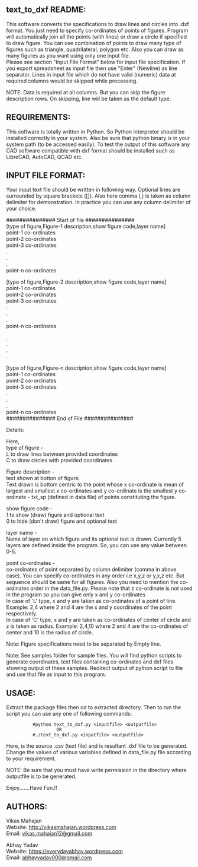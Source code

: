 text_to_dxf README:
--------------------------

This software converts the specifications to draw lines and circles into 
.dxf format. You just need to specify co-ordinates of points of figures. 
Program will automatically join all the points (with lines) or draw a circle 
if specified to draw figure. You can use combination of points to draw many 
type of figures such as triangle, quadrilateral, polygon etc. Also you can 
draw as many figures as you want using only one input file.   
Please see section "Input File Format" below for input file specification. 
If you export spreadsheet as input file then use "Enter" (Newline) as line
separator. Lines in input file which do not have valid (numeric) data at 
required columns would be skipped while processing.   

NOTE:   Data is required at all columns. But you can skip the figure 
        description rows. On skipping, line will be taken as the default
        type.



REQUIREMENTS:
----------------------------

This software is totally written in Python. So Python interpretor should be
installed correctly in your system. Also be sure that python binary is in your
system path (to be accessed easily). To test the output of this software any
CAD software compatible with dxf format should be installed such as LibreCAD,
AutoCAD, QCAD etc.



INPUT FILE FORMAT:
----------------------------

Your input text file should be written in following way. Optional lines are 
surrounded by square brackets ([]). Also here comma (,) is taken as column 
delimiter for demonstration. In practice you can use any column delimiter
of your choice.

############### Start of file ###############  
[type of figure,Figure-1 description,show figure code,layer name]  
point-1 co-ordinates  
point-2 co-ordinates  
point-3 co-ordinates  
.  
.  
.  
point-n co-ordinates  
  
[type of figure,Figure-2 description,show figure code,layer name]  
point-1 co-ordinates  
point-2 co-ordinates  
point-3 co-ordinates  
.  
.  
.  
point-n co-ordinates  

.  
.  
.  
.  

[type of figure,Figure-n description,show figure code,layer name]  
point-1 co-ordinates  
point-2 co-ordinates  
point-3 co-ordinates  
.  
.  
.  
point-n co-ordinates  
############### End of File ###############  
  
Details:  

Here,  
type of figure -  
L to draw lines between provided coordinates  
C to draw circles with provided coordinates
 
Figure description -  
text shown at botton of figure.  
Text drawn is bottom centric to the point whose x co-ordinate is mean of 
largest and smallest x co-ordinates and y co-ordinate is the smallest 
y co-ordinate - txt_sp (defined in data file) of points constituting the figure.

show figure code -  
1 to show (draw) figure and optional text  
0 to hide (don't draw) figure and optional text

layer name -  
Name of layer on which figure and its optional text is drawn. Currently 
5 layers are defined inside the program. So, you can use any value between 0-5.

point co-ordinates -  
co-ordinates of point separated by column delimiter
(comma in above case). You can specify co-ordinates
in any order i.e x,y,z or y,x,z etc. But sequence should
be same for all figures. Also you need to mention 
the co-ordinates order in the data_file.py. Please
note that z co-ordinate is not used in the program
so you can give only x and y co-ordinates  
In case of 'L' type, x and y are taken as co-ordinates 
of a point of line. Example: 2,4 where 2 and 4 are the 
x and y coordinates of the point respectively.  
In case of 'C' type, x and y are taken as co-ordinates 
of center of circle and z is taken as radius. Example: 2,4,10 
where 2 and 4 are the co-ordinates of center and 10 is the radius
of circle.
                     

Note:   Figure specifications need to be separated by Empty line.

Note:   See samples folder for sample files. You will find python
        scripts to generate coordinates, text files containing co-ordinates
        and dxf files showing output of these samples. Redirect output of python
        script to file and use that file as input to this program.  



USAGE:
----------------------------

Extract the package files then cd to extracted directory. Then to run 
the script you can use any one of following commands:

              #python text_to_dxf.py <inputfile> <outputfile>
                       OR
              #./text_to_dxf.py <inputfile> <outputfile>

Here, <inputfile> is the source .csv (text file) and <outputfile> is 
resultant .dxf file to be generated. Change the values of various variables
defined in data_file.py file according to your requirement.


NOTE:    Be sure that you must have write permission in the directory
         where outputfile is to be generated.

Enjoy.......Have Fun.!!



AUTHORS:
----------------------------

Vikas Mahajan  
Website: http://vikasmahajan.wordpress.com  
Email: vikas.mahajan12@gmail.com  

Abhay Yadav  
Website: https://everydayabhay.wordpress.com  
Email: abhayyadav000@gmail.com  

